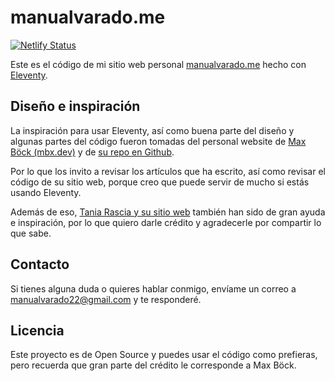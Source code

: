 # manualvarado.me

[![Netlify Status](https://api.netlify.com/api/v1/badges/2fdd0363-ed91-4b4f-a46d-5891a629ddb1/deploy-status)](https://app.netlify.com/sites/manualvarado/deploys)

Este es el código de mi sitio web personal [manualvarado.me](http://www.manualvarado.me/) hecho con [Eleventy](https://www.11ty.dev/).

## Diseño e inspiración

La inspiración para usar Eleventy, así como buena parte del diseño y algunas partes del código fueron tomadas del personal website de [Max Böck (mbx.dev)](https://mxb.dev/) y de [su repo en Github](https://github.com/maxboeck/mxb).

Por lo que los invito a revisar los artículos que ha escrito, así como revisar el código de su sitio web, porque creo que puede servir de mucho si estás usando Eleventy.

Además de eso, [Tania Rascia y su sitio web](https://www.taniarascia.com/) también han sido de gran ayuda e inspiración, por lo que quiero darle crédito y agradecerle por compartir lo que sabe.

## Contacto

Si tienes alguna duda o quieres hablar conmigo, envíame un correo a manualvarado22@gmail.com y te responderé.

## Licencia

Este proyecto es de Open Source y puedes usar el código como prefieras, pero recuerda que gran parte del crédito le corresponde a Max Böck.